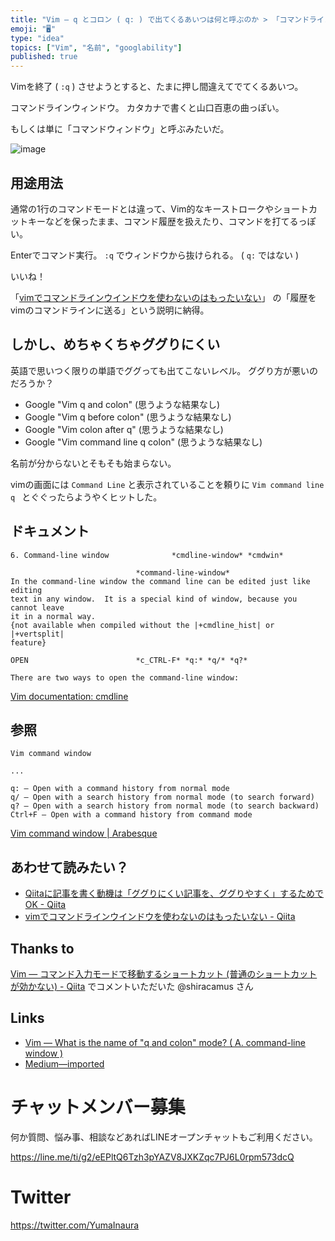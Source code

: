```yaml
---
title: "Vim — q とコロン ( q: ) で出てくるあいつは何と呼ぶのか > 「コマンドライン・ウィンドウ」らしい"
emoji: "🖥"
type: "idea"
topics: ["Vim", "名前", "googlability"]
published: true
---
```


Vimを終了 ( `:q` ) させようとすると、たまに押し間違えてでてくるあいつ。

コマンドラインウィンドウ。
カタカナで書くと山口百恵の曲っぽい。

もしくは単に「コマンドウィンドウ」と呼ぶみたいだ。

![image](https://user-images.githubusercontent.com/13635059/44454133-a8c8a780-a635-11e8-9611-6817ccd3d153.png)

## 用途用法

通常の1行のコマンドモードとは違って、Vim的なキーストロークやショートカットキーなどを保ったまま、コマンド履歴を扱えたり、コマンドを打てるっぽい。

Enterでコマンド実行。
`:q` でウィンドウから抜けられる。 ( `q:` ではない )


いいね！


「[vimでコマンドラインウインドウを使わないのはもったいない](https://qiita.com/shiena/items/d73ca1dd9d2855c98829)」 の「履歴をvimのコマンドラインに送る」という説明に納得。

## しかし、めちゃくちゃググりにくい

英語で思いつく限りの単語でググっても出てこないレベル。
ググり方が悪いのだろうか？

- Google "Vim q and colon" (思うような結果なし)
- Google "Vim q before colon" (思うような結果なし)
- Google "Vim colon after q" (思うような結果なし)
- Google "Vim command line q colon" (思うような結果なし)

名前が分からないとそもそも始まらない。

vimの画面には `Command Line` と表示されていることを頼りに `Vim command line q ` とぐぐったらようやくヒットした。

## ドキュメント


```
6. Command-line window				*cmdline-window* *cmdwin*

							*command-line-window*
In the command-line window the command line can be edited just like editing
text in any window.  It is a special kind of window, because you cannot leave
it in a normal way.
{not available when compiled without the |+cmdline_hist| or |+vertsplit|
feature}

OPEN						*c_CTRL-F* *q:* *q/* *q?*

There are two ways to open the command-line window:

```


[Vim documentation: cmdline](http://vimdoc.sourceforge.net/htmldoc/cmdline.html)

## 参照

```
Vim command window

...

q: — Open with a command history from normal mode
q/ — Open with a search history from normal mode (to search forward)
q? — Open with a search history from normal mode (to search backward)
Ctrl+F — Open with a command history from command mode
```

[Vim command window | Arabesque](https://sanctum.geek.nz/arabesque/vim-command-window/)

## あわせて読みたい？

- [Qiitaに記事を書く動機は「ググりにくい記事を、ググりやすく」するためでOK - Qiita](https://qiita.com/YumaInaura/items/e83df9a45836f7b2929b)
- [vimでコマンドラインウインドウを使わないのはもったいない - Qiita](https://qiita.com/shiena/items/d73ca1dd9d2855c98829)

## Thanks to

[Vim — コマンド入力モードで移動するショートカット (普通のショートカットが効かない) - Qiita](https://qiita.com/YumaInaura/items/2ca09661f5197386aae9) でコメントいただいた @shiracamus さん

## Links

- [Vim — What is the name of "q and colon" mode? ( A. command-line window )](https://gist.github.com/YumaInaura/8deb53846b8a9edf243b5589c5dda938)
- [Medium—imported](https://medium.com/supersonic-generation/vim-what-is-the-name-of-q-and-colon-mode-a-command-line-window-25bf42f8f776)








<!-- Update From Qiita API -->

# チャットメンバー募集


何か質問、悩み事、相談などあればLINEオープンチャットもご利用ください。

https://line.me/ti/g2/eEPltQ6Tzh3pYAZV8JXKZqc7PJ6L0rpm573dcQ





# Twitter


https://twitter.com/YumaInaura


<!-- Update From Qiita API -->


